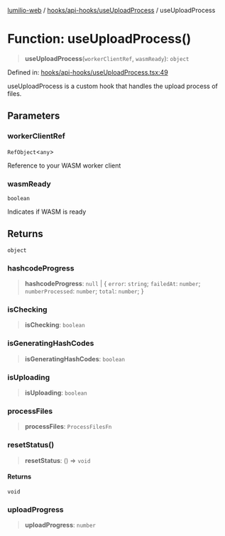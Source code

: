 [lumilio-web](../../../../modules.md) / [hooks/api-hooks/useUploadProcess](../index.md) / useUploadProcess

# Function: useUploadProcess()

> **useUploadProcess**(`workerClientRef`, `wasmReady`): `object`

Defined in: [hooks/api-hooks/useUploadProcess.tsx:49](https://github.com/EdwinZhanCN/Lumilio-Photos/blob/a7285497a028269d9cd6a31a72019f8b71eba616/web/src/hooks/api-hooks/useUploadProcess.tsx#L49)

useUploadProcess is a custom hook that handles the upload process of files.

## Parameters

### workerClientRef

`RefObject`\<`any`\>

Reference to your WASM worker client

### wasmReady

`boolean`

Indicates if WASM is ready

## Returns

`object`

### hashcodeProgress

> **hashcodeProgress**: `null` \| \{ `error`: `string`; `failedAt`: `number`; `numberProcessed`: `number`; `total`: `number`; \}

### isChecking

> **isChecking**: `boolean`

### isGeneratingHashCodes

> **isGeneratingHashCodes**: `boolean`

### isUploading

> **isUploading**: `boolean`

### processFiles

> **processFiles**: `ProcessFilesFn`

### resetStatus()

> **resetStatus**: () => `void`

#### Returns

`void`

### uploadProgress

> **uploadProgress**: `number`
